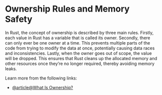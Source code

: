 # Ownership Rules and Memory Safety

In Rust, the concept of ownership is described by three main rules. Firstly, each value in Rust has a variable that is called its owner. Secondly, there can only ever be one owner at a time. This prevents multiple parts of the code from trying to modify the data at once, potentially causing data races and inconsistencies. Lastly, when the owner goes out of scope, the value will be dropped. This ensures that Rust cleans up the allocated memory and other resources once they’re no longer required, thereby avoiding memory leaks.

Learn more from the following links:

- [@article@What Is Ownership?](https://rust-book.cs.brown.edu/ch04-01-what-is-ownership.html)